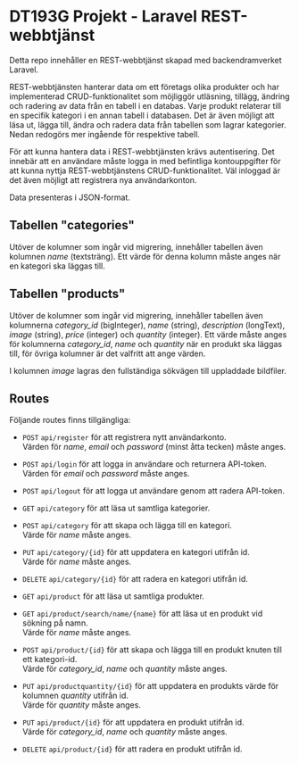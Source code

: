 # DT193G Projekt - Laravel REST-webbtjänst
Detta repo innehåller en REST-webbtjänst skapad med backendramverket Laravel.

REST-webbtjänsten hanterar data om ett företags olika produkter och har implementerad CRUD-funktionalitet som möjliggör utläsning, tillägg, ändring och radering av data från en tabell i en databas. Varje produkt relaterar till en specifik kategori i en annan tabell i databasen. Det är även möjligt att läsa ut, lägga till, ändra och radera data från tabellen som lagrar kategorier. Nedan redogörs mer ingående för respektive tabell.

För att kunna hantera data i REST-webbtjänsten krävs autentisering. Det innebär att en användare måste logga in med befintliga kontouppgifter för att kunna nyttja REST-webbtjänstens CRUD-funktionalitet. Väl inloggad är det även möjligt att registrera nya användarkonton.

Data presenteras i JSON-format.

## Tabellen "categories"
Utöver de kolumner som ingår vid migrering, innehåller tabellen även kolumnen *name* (textsträng). Ett värde för denna kolumn måste anges när en kategori ska läggas till.

## Tabellen "products"
Utöver de kolumner som ingår vid migrering, innehåller tabellen även kolumnerna *category_id* (bigInteger), *name* (string), *description* (longText), *image* (string), *price* (integer) och *quantity* (integer). Ett värde måste anges för kolumnerna *category_id*, *name* och *quantity* när en produkt ska läggas till, för övriga kolumner är det valfritt att ange värden.

I kolumnen *image* lagras den fullständiga sökvägen till uppladdade bildfiler.

## Routes
Följande routes finns tillgängliga:

* `POST` `api/register` för att registrera nytt användarkonto.  
Värden för *name*, *email* och *password* (minst åtta tecken) måste anges.

* `POST` `api/login` för att logga in användare och returnera API-token.  
Värden för *email* och *password* måste anges.

* `POST` `api/logout` för att logga ut användare genom att radera API-token.

* `GET` `api/category` för att läsa ut samtliga kategorier.

* `POST` `api/category` för att skapa och lägga till en kategori.  
Värde för *name* måste anges.

* `PUT` `api/category/{id}` för att uppdatera en kategori utifrån id.  
Värde för *name* måste anges.

* `DELETE` `api/category/{id}` för att radera en kategori utifrån id.

* `GET` `api/product` för att läsa ut samtliga produkter.

* `GET` `api/product/search/name/{name}` för att läsa ut en produkt vid sökning på namn.  
Värde för *name* måste anges.

* `POST` `api/product/{id}` för att skapa och lägga till en produkt knuten till ett kategori-id.  
Värde för *category_id*, *name* och *quantity* måste anges.

* `PUT` `api/productquantity/{id}` för att uppdatera en produkts värde för kolumnen *quantity* utifrån id.  
Värde för *quantity* måste anges.

* `PUT` `api/product/{id}` för att uppdatera en produkt utifrån id.  
Värde för *category_id*, *name* och *quantity* måste anges.

* `DELETE` `api/product/{id}` för att radera en produkt utifrån id.